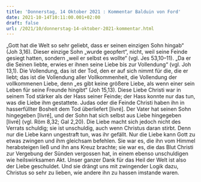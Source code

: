 ```yaml
---
title: 'Donnerstag, 14 Oktober 2021 : Kommentar Balduin von Ford'
date: 2021-10-14T10:11:00.001+02:00
draft: false
url: /2021/10/donnerstag-14-oktober-2021-kommentar.html
---
```


„Gott hat die Welt so sehr geliebt, dass er seinen einzigen Sohn hingab“ (Joh 3,16). Dieser einzige Sohn „wurde geopfert“, nicht, weil seine Feinde gesiegt hatten, sondern „weil er selbst es wollte“ (vgl. Jes 53,10–11). „Da er die Seinen liebte, erwies er ihnen seine Liebe bis zur Vollendung“ (vgl. Joh 13,1). Die Vollendung, das ist der Tod, den er auf sich nimmt für die, die er liebt; das ist die Vollendung aller Vollkommenheit, die Vollendung der vollkommenen Liebe, denn „es gibt keine größere Liebe, als wenn einer sein Leben für seine Freunde hingibt“ (Joh 15,13). Diese Liebe Christi war in seinem Tod stärker als der Hass seiner Feinde; der Hass konnte nur das tun, was die Liebe ihm gestattete. Judas oder die Feinde Christi haben ihn in hasserfüllter Bosheit dem Tod überliefert \[livré\]. Der Vater hat seinen Sohn hingegeben \[livré\], und der Sohn hat sich selbst aus Liebe hingegeben \[livré\] (vgl. Röm 8,32; Gal 2,20). Die Liebe macht sich jedoch nicht des Verrats schuldig; sie ist unschuldig, auch wenn Christus daran stirbt. Denn nur die Liebe kann ungestraft tun, was ihr gefällt. Nur die Liebe kann Gott zu etwas zwingen und ihm gleichsam befehlen. Sie war es, die ihn vom Himmel herabsteigen ließ und ihn ans Kreuz brachte; sie war es, die das Blut Christi zur Vergebung der Sünden vergossen hat, in einem ebenso unschuldigen wie heilswirksamen Akt. Unser ganzer Dank für das Heil der Welt ist also der Liebe geschuldet. Und sie drängt uns mit zwingender Logik dazu, Christus so sehr zu lieben, wie andere ihn zu hassen imstande waren.